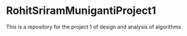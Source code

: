 # RohitSriramMunigantiProject1
This is a repository for the project 1 of design and analysis of algorithms
